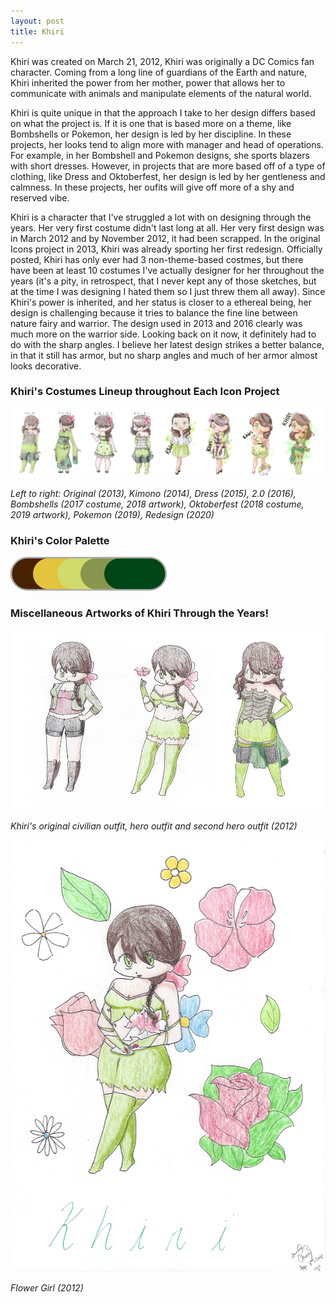 ```yaml
---
layout: post
title: Khiri
---
```



Khiri was created on March 21, 2012, Khiri was originally a DC Comics fan character. Coming from a long line of guardians of the Earth and nature, Khiri inherited the power from her mother, power that allows her to communicate with animals and manipulate elements of the natural world. 

Khiri is quite unique in that the approach I take to her design differs based on what the project is. If it is one that is based more on a theme, like Bombshells or Pokemon, her design is led by her discipline. In these projects, her looks tend to align more with manager and head of operations. For example, in her Bombshell and Pokemon designs, she sports blazers with short dresses. However, in projects that are more based off of a type of clothing, like Dress and Oktoberfest, her design is led by her gentleness and calmness. In these projects, her oufits will give off more of a shy and reserved vibe. 

Khiri is a character that I've struggled a lot with on designing through the years. Her very first costume didn't last long at all. Her very first design was in March 2012 and by November 2012, it had been scrapped. In the original Icons project in 2013, Khiri was already sporting her first redesign. Officially posted, Khiri has only ever had 3 non-theme-based costmes, but there have been at least 10 costumes I've actually designer for her throughout the years (it's a pity, in retrospect, that I never kept any of those sketches, but at the time I was designing I hated them so I just threw them all away). Since Khiri's power is inherited, and her status is closer to a ethereal being, her design is challenging because it tries to balance the fine line between nature fairy and warrior. The design used in 2013 and 2016 clearly was much more on the warrior side. Looking back on it now, it definitely had to do with the sharp angles. I believe her latest design strikes a better balance, in that it still has armor, but no sharp angles and much of her armor almost looks decorative.

### Khiri's Costumes Lineup throughout Each Icon Project

![Khiri Lineup](/assets/artwork/IconProjects/IconIntros/Khiri/Khiri_CostumeLineup.jpg) 

_Left to right: Original (2013), Kimono (2014), Dress (2015), 2.0 (2016), Bombshells (2017 costume, 2018 artwork), Oktoberfest (2018 costume, 2019 artwork), Pokemon (2019), Redesign (2020)_

### Khiri's Color Palette

![Khiri Color Palette](/assets/artwork/IconProjects/IconIntros/Khiri/Khiri_ColourPalette.jpg) 

### Miscellaneous Artworks of Khiri Through the Years! 

![Khiri Misc Art 1](/assets/artwork/IconProjects/IconIntros/Khiri/Khiri_MiscArt1.jpg)

_Khiri's original civilian outfit, hero outfit and second hero outfit (2012)_


![Khiri Misc Art 2](/assets/artwork/IconProjects/IconIntros/Khiri/Khiri_MiscArt2.png)

_Flower Girl (2012)_